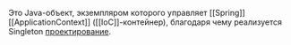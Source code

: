 Это Java-объект, экземпляром которого управляет [[Spring]] [[ApplicationContext]] ([[IoC]]-контейнер), благодаря чему реализуется Singleton [проектирование](ШаблоныПроектирования.md).